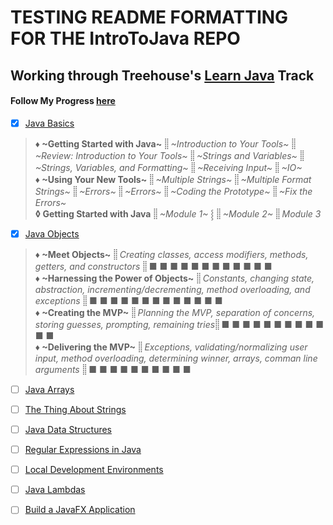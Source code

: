 # TESTING README FORMATTING FOR THE IntroToJava REPO
## Working through Treehouse's [Learn Java](https://teamtreehouse.com/tracks/learn-java) Track
#### Follow My Progress [here](https://teamtreehouse.com/stephanieyoustra)



- [x] [Java Basics](https://teamtreehouse.com/library/java-basics)
> **♦ ~Getting Started with Java~** _⸽⸽ ~Introduction to Your Tools~ ⸽⸽ ~Review: Introduction to Your Tools~ ⸽⸽ ~Strings and Variables~ ⸽⸽ ~Strings, Variables, and Formatting~ ⸽⸽ ~Receiving Input~ ⸽⸽ ~IO~_  
> **♦ ~Using Your New Tools~** _⸽⸽ ~Multiple Strings~ ⸽⸽ ~Multiple Format Strings~ ⸽⸽ ~Errors~ ⸽⸽ ~Errors~ ⸽⸽ ~Coding the Prototype~ ⸽⸽ ~Fix the Errors~_  
> **◊ Getting Started with Java** _⸽⸽ ~Module 1~ ⸾ ⸽⸽ ~Module 2~ ⸽⸽ Module 3_

- [x] [Java Objects](https://teamtreehouse.com/library/java-objects-2)
> **♦ ~Meet Objects~** _⸽⸽ Creating classes, access modifiers, methods, getters, and constructors ⸽⸽_ ■ ■ ■ ■ ■ ■ ■ ■ ■ ■ ■ ■  
> **♦ ~Harnessing the Power of Objects~** _⸽⸽ Constants, changing state, abstraction, incrementing/decrementing, method overloading, and exceptions ⸽⸽_ ■ ■ ■ ■ ■ ■ ■ ■ ■ ■ ■ ■ ■  
> **♦ ~Creating the MVP~** _⸽⸽ Planning the MVP, separation of concerns, storing guesses, prompting, remaining tries⸽⸽_ ■ ■ ■ ■ ■ ■ ■ ■ ■ ■ ■ ■  
> **♦ ~Delivering the MVP~** _⸽⸽ Exceptions, validating/normalizing user input, method overloading, determining winner, arrays, comman line arguments ⸽⸽_ ■ ■ ■ ■ ■ ■ ■ ■ ■ ■

- [ ] [Java Arrays](https://teamtreehouse.com/library/java-arrays)

- [ ] [The Thing About Strings](https://teamtreehouse.com/library/the-thing-about-strings)

- [ ] [Java Data Structures](https://teamtreehouse.com/library/java-data-structures)

- [ ] [Regular Expressions in Java](https://teamtreehouse.com/library/regular-expressions-in-java)

- [ ] [Local Development Environments](https://teamtreehouse.com/library/local-development-environments)

- [ ] [Java Lambdas](https://teamtreehouse.com/library/java-lambdas)

- [ ] [Build a JavaFX Application](https://teamtreehouse.com/library/build-a-javafx-application)
